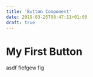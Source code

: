 ```yaml
---
title: 'Button Component'
date: 2019-03-26T08:47:11+01:00
draft: true
---
```


# My First Button

asdf fiefgew fig
